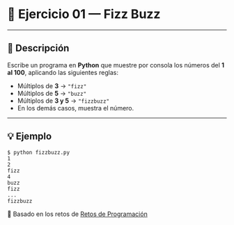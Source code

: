 # 🧮 Ejercicio 01 — Fizz Buzz

---

## 📌 Descripción

Escribe un programa en **Python** que muestre por consola los números del **1 al 100**, aplicando las siguientes reglas:

- Múltiplos de **3** → `"fizz"`  
- Múltiplos de **5** → `"buzz"`  
- Múltiplos de **3 y 5** → `"fizzbuzz"`  
- En los demás casos, muestra el número.

---

## 💡 Ejemplo

    
    $ python fizzbuzz.py
    1
    2
    fizz
    4
    buzz
    fizz
    ...
    fizzbuzz

🔗 Basado en los retos de [Retos de Programación](https://retosdeprogramacion.com/ejercicios/)
